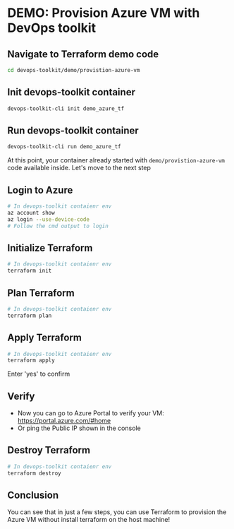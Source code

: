 # DEMO: Provision Azure VM with DevOps toolkit

## Navigate to Terraform demo code

```bash
cd devops-toolkit/demo/provistion-azure-vm
```

## Init devops-toolkit container

```bash
devops-toolkit-cli init demo_azure_tf
```

## Run devops-toolkit container

```bash
devops-toolkit-cli run demo_azure_tf
```

At this point, your container already started with `demo/provistion-azure-vm` code available inside. Let's move to the next step

## Login to Azure

```bash
# In devops-toolkit contaienr env
az account show
az login --use-device-code
# Follow the cmd output to login
```

## Initialize Terraform

```bash
# In devops-toolkit contaienr env
terraform init
```

## Plan Terraform

```bash
# In devops-toolkit contaienr env
terraform plan
```

## Apply Terraform

```bash
# In devops-toolkit contaienr env
terraform apply
```

Enter 'yes' to confirm

## Verify

- Now you can go to Azure Portal to verify your VM: https://portal.azure.com/#home
- Or ping the Public IP shown in the console

## Destroy Terraform

```bash
# In devops-toolkit contaienr env
terraform destroy
```

## Conclusion

You can see that in just a few steps, you can use Terraform to provision the Azure VM without install terraform on the host machine!
